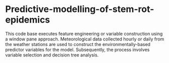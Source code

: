 # Predictive-modelling-of-stem-rot-epidemics
This code base executes feature engineering or variable construction using a window pane approach. Meteorological data collected hourly or daily from the weather stations are used to construct the environmentally-based predictor variables for the model. Subsequently, the process involves variable selection and decision tree analysis.
